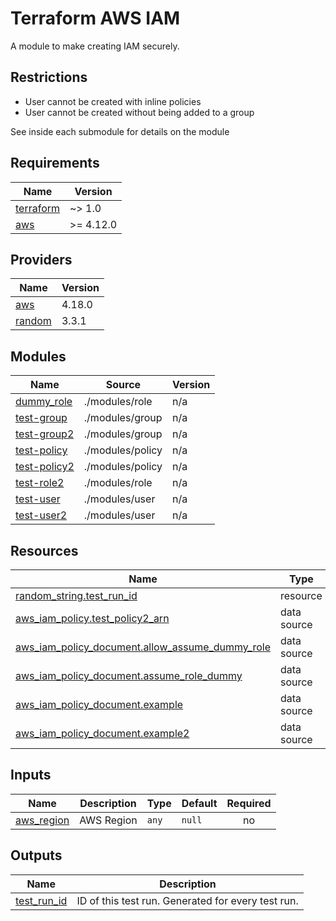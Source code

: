 # Terraform AWS IAM
A module to make creating IAM securely.

## Restrictions
* User cannot be created with inline policies
* User cannot be created without being added to a group

See inside each submodule for details on the module
<!-- BEGIN_TF_DOCS -->
## Requirements

| Name | Version |
|------|---------|
| <a name="requirement_terraform"></a> [terraform](#requirement\_terraform) | ~> 1.0 |
| <a name="requirement_aws"></a> [aws](#requirement\_aws) | >= 4.12.0 |

## Providers

| Name | Version |
|------|---------|
| <a name="provider_aws"></a> [aws](#provider\_aws) | 4.18.0 |
| <a name="provider_random"></a> [random](#provider\_random) | 3.3.1 |

## Modules

| Name | Source | Version |
|------|--------|---------|
| <a name="module_dummy_role"></a> [dummy\_role](#module\_dummy\_role) | ./modules/role | n/a |
| <a name="module_test-group"></a> [test-group](#module\_test-group) | ./modules/group | n/a |
| <a name="module_test-group2"></a> [test-group2](#module\_test-group2) | ./modules/group | n/a |
| <a name="module_test-policy"></a> [test-policy](#module\_test-policy) | ./modules/policy | n/a |
| <a name="module_test-policy2"></a> [test-policy2](#module\_test-policy2) | ./modules/policy | n/a |
| <a name="module_test-role2"></a> [test-role2](#module\_test-role2) | ./modules/role | n/a |
| <a name="module_test-user"></a> [test-user](#module\_test-user) | ./modules/user | n/a |
| <a name="module_test-user2"></a> [test-user2](#module\_test-user2) | ./modules/user | n/a |

## Resources

| Name | Type |
|------|------|
| [random_string.test_run_id](https://registry.terraform.io/providers/hashicorp/random/latest/docs/resources/string) | resource |
| [aws_iam_policy.test_policy2_arn](https://registry.terraform.io/providers/hashicorp/aws/latest/docs/data-sources/iam_policy) | data source |
| [aws_iam_policy_document.allow_assume_dummy_role](https://registry.terraform.io/providers/hashicorp/aws/latest/docs/data-sources/iam_policy_document) | data source |
| [aws_iam_policy_document.assume_role_dummy](https://registry.terraform.io/providers/hashicorp/aws/latest/docs/data-sources/iam_policy_document) | data source |
| [aws_iam_policy_document.example](https://registry.terraform.io/providers/hashicorp/aws/latest/docs/data-sources/iam_policy_document) | data source |
| [aws_iam_policy_document.example2](https://registry.terraform.io/providers/hashicorp/aws/latest/docs/data-sources/iam_policy_document) | data source |

## Inputs

| Name | Description | Type | Default | Required |
|------|-------------|------|---------|:--------:|
| <a name="input_aws_region"></a> [aws\_region](#input\_aws\_region) | AWS Region | `any` | `null` | no |

## Outputs

| Name | Description |
|------|-------------|
| <a name="output_test_run_id"></a> [test\_run\_id](#output\_test\_run\_id) | ID of this test run. Generated for every test run. |
<!-- END_TF_DOCS -->
